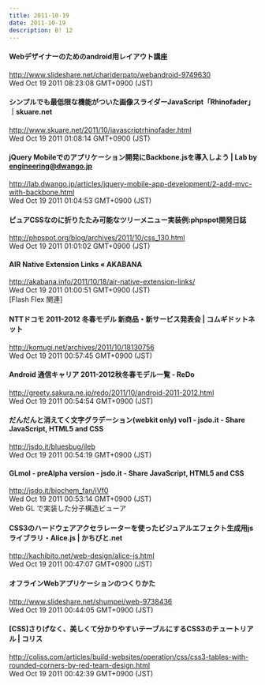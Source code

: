 ```yaml
---
title: 2011-10-19
date: 2011-10-19
description: B! 12
---
```


#### Webデザイナーのためのandroid用レイアウト講座
http://www.slideshare.net/chariderpato/webandroid-9749630<br>
Wed Oct 19 2011 08:23:08 GMT+0900 (JST)<br>


#### シンプルでも最低限な機能がついた画像スライダーJavaScript「Rhinofader」｜skuare.net
http://www.skuare.net/2011/10/javascriptrhinofader.html<br>
Wed Oct 19 2011 01:08:14 GMT+0900 (JST)<br>


#### jQuery Mobileでのアプリケーション開発にBackbone.jsを導入しよう | Lab by engineering@dwango.jp
http://lab.dwango.jp/articles/jquery-mobile-app-development/2-add-mvc-with-backbone.html<br>
Wed Oct 19 2011 01:04:53 GMT+0900 (JST)<br>


#### ピュアCSSなのに折りたたみ可能なツリーメニュー実装例:phpspot開発日誌
http://phpspot.org/blog/archives/2011/10/css_130.html<br>
Wed Oct 19 2011 01:01:02 GMT+0900 (JST)<br>


#### AIR Native Extension Links « AKABANA
http://akabana.info/2011/10/18/air-native-extension-links/<br>
Wed Oct 19 2011 01:00:51 GMT+0900 (JST)<br>
[Flash Flex 関連]


####  NTTドコモ 2011-2012 冬春モデル 新商品・新サービス発表会 | コムギドットネット
http://komugi.net/archives/2011/10/18130756<br>
Wed Oct 19 2011 00:57:45 GMT+0900 (JST)<br>


####          Android 通信キャリア 2011-2012秋冬春モデル一覧 - ReDo      
http://greety.sakura.ne.jp/redo/2011/10/android-2011-2012.html<br>
Wed Oct 19 2011 00:54:54 GMT+0900 (JST)<br>


#### だんだんと消えてく文字グラデーション(webkit only) vol1 - jsdo.it - Share JavaScript, HTML5 and CSS
http://jsdo.it/bluesbug/ileb<br>
Wed Oct 19 2011 00:54:19 GMT+0900 (JST)<br>


#### GLmol - preAlpha version - jsdo.it - Share JavaScript, HTML5 and CSS
http://jsdo.it/biochem_fan/iVf0<br>
Wed Oct 19 2011 00:53:14 GMT+0900 (JST)<br>
Web GL で実装した分子構造ビューア


#### CSS3のハードウェアアクセラレーターを使ったビジュアルエフェクト生成用jsライブラリ・Alice.js | かちびと.net
http://kachibito.net/web-design/alice-js.html<br>
Wed Oct 19 2011 00:47:07 GMT+0900 (JST)<br>


#### オフラインWebアプリケーションのつくりかた
http://www.slideshare.net/shumpei/web-9738436<br>
Wed Oct 19 2011 00:44:05 GMT+0900 (JST)<br>


####   [CSS]さりげなく、美しくて分かりやすいテーブルにするCSS3のチュートリアル | コリス
http://coliss.com/articles/build-websites/operation/css/css3-tables-with-rounded-corners-by-red-team-design.html<br>
Wed Oct 19 2011 00:42:39 GMT+0900 (JST)<br>


